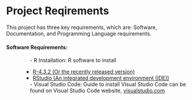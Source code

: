 <!-- linking md file to TextDesign.css file-->
<link rel="stylesheet" href="TextDesign.css">

<!-- Starting Reqiurement Documentation -->
<h1>Project Reqirements</h1>
<p>This project has three key requirements, which are: Software, Documentation, and Programming Language requirements.</p>

<h4>Software Requirements:</h4>
<ul>
<dd>-  R Installation: R software to install</dd>
    <ul>
        <ul>
            <li><a href="https://cran.r-project.org/bin/windows/base/">R-4.3.2 (Or the recently released version)</a></li>
            <li class="marginbottom_dd"><a href="https://posit.co/download/rstudio-desktop/">RStudio (An integrated development environment (IDE))</a></li>
        </ul>
    </ul>
<dd>-  Visual Studio Code: Guide to install Visual Studio Code can be found on Visual Studio Code website, <a href="https://code.visualstudio.com/docs/setup/windows">visualstudio.com</a></dd>
</ul>